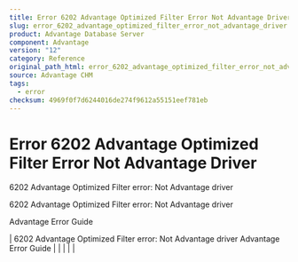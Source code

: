 ```yaml
---
title: Error 6202 Advantage Optimized Filter Error Not Advantage Driver
slug: error_6202_advantage_optimized_filter_error_not_advantage_driver
product: Advantage Database Server
component: Advantage
version: "12"
category: Reference
original_path_html: error_6202_advantage_optimized_filter_error_not_advantage_driver.htm
source: Advantage CHM
tags:
  - error
checksum: 4969f0f7d6244016de274f9612a55151eef781eb
---
```


# Error 6202 Advantage Optimized Filter Error Not Advantage Driver

6202 Advantage Optimized Filter error: Not Advantage driver

6202 Advantage Optimized Filter error: Not Advantage driver

Advantage Error Guide

| 6202 Advantage Optimized Filter error: Not Advantage driver  Advantage Error Guide |  |  |  |  |
